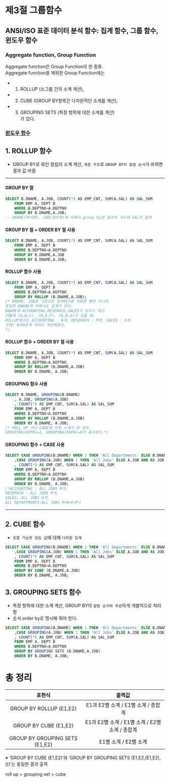 # 제3절 그룹함수
## ANSI/ISO 표준 데이터 분석 함수: 집계 함수, 그룹 함수, 윈도우 함수
### Aggregate function, Group Function
Aggregate function은 Group Function의 한 종류.  
Aggregate function을 제외한 Group Function에는     
* 1. ROLLUP (소그룹 간의 소계 계산),   
* 2. CUBE (GROUP BY항목간 다차원적인 소계를 계산),   
* 3. GROUPING SETS (특정 항목에 대한 소계를 계산)  
가 있다.
### [윈도우 함수](https://github.com/SSU-PaceMaker/SQLD/blob/master/Chapter/2-2/2-2-4.md)

## 1. ROLLUP 함수
- GROUP BY로 묶인 칼럼의 소계 계산, 
`계층 구조`로 `GROUP BY의 칼럼 순서`가 바뀌면 결과 값 바뀜

--------------------------------------------------------------------
#### GROUP BY 절 
```sql
SELECT B.DNAME, A.JOB, COUNT(*) AS EMP_CNT, SUM(A.SAL) AS SAL_SUM
    FROM EMP A, DEPT B
    WHERE B.DEPTNO=A.DEPTNO
    GROUP BY B.DNAME,A.JOB;
-- DNAME(부서명), JOB(업무명)에 대해서 group by한 결과의 개수와 SAL의 합계
```

#### GROUP BY 절 + ORDER BY 절 사용
```sql
SELECT B.DNAME, A.JOB, COUNT(*) AS EMP_CNT, SUM(A.SAL) AS SAL_SUM
    FROM EMP A, DEPT B
    WHERE B.DEPTNO=A.DEPTNO
    GROUP BY B.DNAME,A.JOB
    ORDER BY B.DNAME,A.JOB;
```

#### ROLLUP 함수 사용
```sql
SELECT B.DNAME, A.JOB, COUNT(*) AS EMP_CNT, SUM(A.SAL) AS SAL_SUM
    FROM EMP A, DEPT B
    WHERE B.DEPTNO=A.DEPTNO
    GROUP BY ROLLUP (B.DNAME,A.JOB);
/* DNAME, JOB을 기준으로 집계함수를 적용할 뿐만 아니라 
동일한 DNAME에 대해서도 집계가 된다.
DNAME에 ACCOUNTING,RESERACH,SALES가 있다고 하고
JOB에 (A,B,C), (D,E,F), (A,B,G)가 있을 때, 
ROLLUP함수는 ACCOUNTING : N개, RESERACH : M개, SALES : O개 
전체: N+M+O개 까지도 계산해준다.
*/
```
#### ROLLUP 함수 + ORDER BY 절 사용
```sql
SELECT B.DNAME, A.JOB, COUNT(*) AS EMP_CNT, SUM(A.SAL) AS SAL_SUM
    FROM EMP A, DEPT B
    WHERE B.DEPTNO=A.DEPTNO
    GROUP BY ROLLUP (B.DNAME,A.JOB)
    ORDER BY B.DNAME, A.JOB;
```
#### GROUPING 함수 사용
```sql
SELECT B.DNAME, GROUPING(B.DNAME)
    , A.JOB, GROUPING(A.JOB)
    , COUNT(*) AS EMP_CNT, SUM(A.SAL) AS SAL_SUM
    FROM EMP A, DEPT B
    WHERE B.DEPTNO=A.DEPTNO
    GROUP BY ROLLUP (B.DNAME,A.JOB)
    ORDER BY B.DNAME, A.JOB;
/* ROLL UP 이나 CUBE에 의해 소계가 된 경우,
GROUPING(EXPR)=1, GROUPING(EXPR)=0이 표시된다.*/
```
#### GROUPING 함수 + CASE 사용  
```sql
SELECT CASE GROUPING(B.DNAME) WHEN 1 THEN 'All Departments' ELSE B.DNAME AND AS DNAME
    ,CASE GROUPING(A.JOB) WHEN 1 THEN 'All Jobs' ELSE A.JOB AND AS JOB
    , COUNT(*) AS EMP_CNT, SUM(A.SAL) AS SAL_SUM
    FROM EMP A, DEPT B
    WHERE B.DEPTNO=A.DEPTNO
    GROUP BY ROLLUP (B.DNAME,A.JOB)
    ORDER BY B.DNAME, A.JOB;
/*ACCOUNTING : ALL JOBS N개, 
RESERACH : ALL JOBS M개, 
SALES: ALL JOBS O개, 
ALL DEPARTMENTS:ALL JOBS M+N+O개*/
```
--------------------------------------------------------------------

## 2. CUBE 함수
- `조합 가능한 모든 값`에 대해 `다차원 집계`  
```sql
SELECT CASE GROUPING(B.DNAME) WHEN 1 THEN 'All Departments' ELSE B.DNAME AND AS DNAME
    ,CASE GROUPING(A.JOB) WHEN 1 THEN 'All Jobs' ELSE A.JOB AND AS JOB
    , COUNT(*) AS EMP_CNT, SUM(A.SAL) AS SAL_SUM
    FROM EMP A, DEPT B
    WHERE B.DEPTNO=A.DEPTNO
    GROUP BY CUBE (B.DNAME,A.JOB)
    ORDER BY B.DNAME, A.JOB;
```

## 3. GROUPING SETS 함수
- 특정 항목에 대한 소계 계산, GROUP BY의 `칼럼 순서와 무관`하게 개별적으로 처리함  
- 순서 order by로 명시해 줘야 한다.  
```sql
SELECT CASE GROUPING(B.DNAME) WHEN 1 THEN 'All Departments' ELSE B.DNAME AND AS DNAME
    ,CASE GROUPING(A.JOB) WHEN 1 THEN 'All Jobs' ELSE A.JOB AND AS JOB
    , COUNT(*) AS EMP_CNT, SUM(A.SAL) AS SAL_SUM
    FROM EMP A, DEPT B
    WHERE B.DEPTNO=A.DEPTNO
    GROUP BY GROUPING SETS (B.DNAME,A.JOB)
    ORDER BY B.DNAME, A.JOB;
```

# 총 정리

|표현식|출력값|
|:--:|:--:|
|GROUP BY ROLLUP (E1,E2)|	E1과 E2별 소계 / E1별 소계 / 총합계|
|GROUP BY CUBE (E1,E2)|	E1과 E2별 소계 / E1별 소계 / E2별 소계 / 총합계|
|GROUP BY GROUPING SETS (E1,E2)|	E1별 소계 / E2별 소계|


※ ‘GROUP BY CUBE (E1,E2)’와 ‘GROUP BY GROUPING SETS (E1,E2,(E1,E2),())’는 동일한 결과 출력


roll up + grouping set = cube
